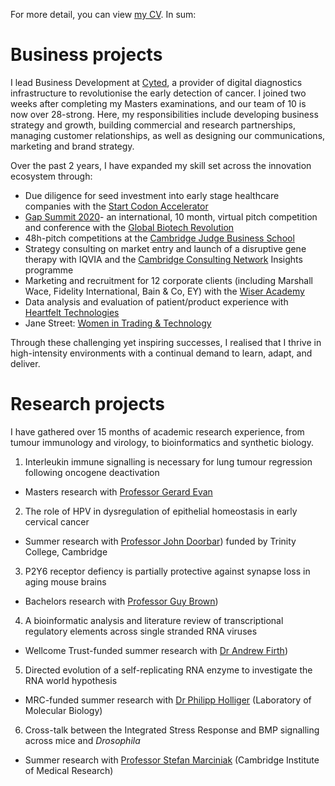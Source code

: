For more detail, you can view [my CV](CV_Charlene_Tang_2021-01.pdf). In sum:

# Business projects

I lead Business Development at [Cyted](cyted.ai), a provider of digital diagnostics infrastructure to revolutionise the early detection of cancer. I joined two weeks after completing my Masters examinations, and our team of 10 is now over 28-strong. Here, my responsibilities include developing business strategy and growth, building commercial and research partnerships, managing customer relationships, as well as designing our communications, marketing and brand strategy.

Over the past 2 years, I have expanded my skill set across the innovation ecosystem through:
* Due diligence for seed investment into early stage healthcare companies with the [Start Codon Accelerator](https://startcodon.co)
* [Gap Summit 2020](https://www.gapsummit.com)- an international, 10 month, virtual pitch competition and conference with the [Global Biotech Revolution](http://globalbiotechrevolution.com)
* 48h-pitch competitions at the [Cambridge Judge Business School](https://www.jbs.cam.ac.uk/entrepreneurship/programmes/venture-creation-weekends-vcw/)
* Strategy consulting on market entry and launch of a disruptive gene therapy with IQVIA and the [Cambridge Consulting Network](https://www.cambridgeconsultingnetwork.co/cambridge/projects) Insights programme
* Marketing and recruitment for 12 corporate clients (including Marshall Wace, Fidelity International, Bain & Co, EY) with the [Wiser Academy](https://wearewiser.com/academy)
* Data analysis and evaluation of patient/product experience with [Heartfelt Technologies](https://www.hftech.org)
* Jane Street: [Women in Trading & Technology](https://www.janestreet.com/witt)

Through these challenging yet inspiring successes, I realised that I thrive in high-intensity environments with a continual demand to learn, adapt, and deliver. 

# Research projects
I have gathered over 15 months of academic research experience, from tumour immunology and virology, to bioinformatics and synthetic biology.

1. Interleukin immune signalling is necessary for lung tumour regression following oncogene deactivation
  * Masters research with [Professor Gerard Evan](https://www.bioc.cam.ac.uk/research/evan)
2. The role of HPV in dysregulation of epithelial homeostasis in early cervical cancer
  * Summer research with [Professor John Doorbar](https://www.path.cam.ac.uk/directory/john-doorbar)) funded by Trinity College, Cambridge
3. P2Y6 receptor defiency is partially protective against synapse loss in aging mouse brains
  * Bachelors research with [Professor Guy Brown](https://www.bioc.cam.ac.uk/research/brown))
4. A bioinformatic analysis and literature review of transcriptional regulatory elements across single stranded RNA viruses
  * Wellcome Trust-funded summer research with [Dr Andrew Firth](https://www.path.cam.ac.uk/directory/andrew-firth))
5. Directed evolution of a self-replicating RNA enzyme to investigate the RNA world hypothesis
  * MRC-funded summer research with [Dr Philipp Holliger](https://www2.mrc-lmb.cam.ac.uk/groups/ph1/) (Laboratory of Molecular Biology)
6. Cross-talk between the Integrated Stress Response and BMP signalling across mice and *Drosophila*
  * Summer research with [Professor Stefan Marciniak](https://www.cimr.cam.ac.uk/research/principal-investigators/marciniak) (Cambridge Institute of Medical Research)
